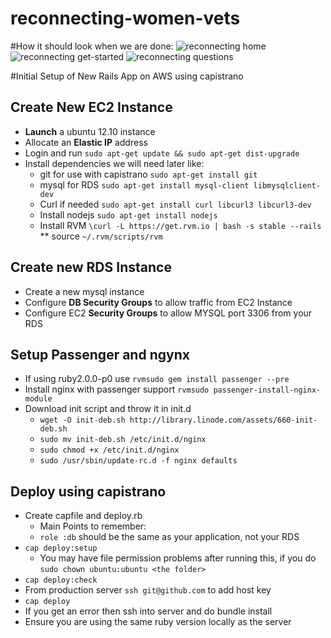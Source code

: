 reconnecting-women-vets
=======================

#How it should look when we are done:
![reconnecting home](https://github.com/seanperkins/reconnecting-women-vets/raw/master/mock_ups/reconnecting-women-veterans-01.jpg)
![reconnecting get-started](https://github.com/seanperkins/reconnecting-women-vets/raw/master/mock_ups/reconnecting-women-veterans-02.jpg)
![reconnecting questions](https://github.com/seanperkins/reconnecting-women-vets/raw/master/mock_ups/reconnecting-women-veterans-03.jpg)

#Initial Setup of New Rails App on AWS using capistrano

## Create New EC2 Instance
* **Launch** a ubuntu 12.10 instance
* Allocate an **Elastic IP** address
* Login and run `sudo apt-get update && sudo apt-get dist-upgrade`
* Install dependencies we will need later like:
    * git for use with capistrano `sudo apt-get install git`
    * mysql for RDS `sudo apt-get install mysql-client libmysqlclient-dev`
    * Curl if needed `sudo apt-get install curl libcurl3 libcurl3-dev`
    * Install nodejs `sudo apt-get install nodejs`
    * Install RVM `\curl -L https://get.rvm.io | bash -s stable --rails`
    ** source `~/.rvm/scripts/rvm`

## Create new RDS Instance
* Create a new mysql instance
* Configure **DB Security Groups** to allow traffic from EC2 Instance
* Configure EC2 **Security Groups** to allow MYSQL port 3306 from your RDS

## Setup Passenger and ngynx
* If using ruby2.0.0-p0 use `rvmsudo gem install passenger --pre`
* Install nginx with passenger support `rvmsudo passenger-install-nginx-module`
* Download init script and throw it in init.d
  * `wget -O init-deb.sh http://library.linode.com/assets/660-init-deb.sh`
  * `sudo mv init-deb.sh /etc/init.d/nginx`
  * `sudo chmod +x /etc/init.d/nginx`
  * `sudo /usr/sbin/update-rc.d -f nginx defaults`

## Deploy using capistrano
* Create capfile and deploy.rb
    * Main Points to remember:
    * `role :db` should be the same as your application, not your RDS
* `cap deploy:setup`
    * You may have file permission problems after running this, if you do `sudo chown ubuntu:ubuntu <the folder>`
* `cap deploy:check`
* From production server `ssh git@github.com` to add host key
* `cap deploy`
* If you get an error then ssh into server and do bundle install
* Ensure you are using the same ruby version locally as the server